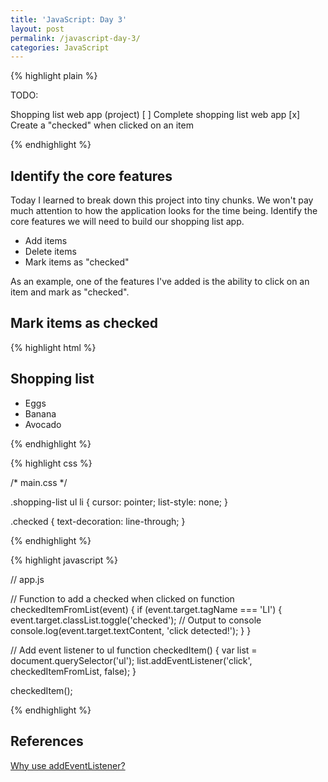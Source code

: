 ```yaml
---
title: 'JavaScript: Day 3'
layout: post
permalink: /javascript-day-3/
categories: JavaScript
---
```


{% highlight plain %}

TODO:

Shopping list web app (project)
[ ] Complete shopping list web app
[x] Create a "checked" when clicked on an item

{% endhighlight %}

<!-- more -->

## Identify the core features

Today I learned to break down this project into tiny chunks. We won't pay much attention to how the application looks for the time being. Identify the core features we will need to build our shopping list app.

+ Add items
+ Delete items
+ Mark items as "checked"

As an example, one of the features I've added is the ability to click on an item and mark as "checked".

## Mark items as checked

{% highlight html %}

<!DOCTYPE html>
<html lang="en">
<head>
  <meta charset="UTF-8">
  <meta name="viewport" content="width=device-width, initial-scale=1.0">
  <meta http-equiv="X-UA-Compatible" content="ie=edge">
  <link rel="stylesheet" type="text/css" href="main.css" media="all">
  <title>Document</title>
</head>
<body>
  <div class="shopping-list">
    <div>
      <h2>Shopping list</h2>
    </div>
    <ul>
      <li>Eggs</li>
      <li>Banana</li>
      <li>Avocado</li>
    </ul>
  </div>
  <script type="text/javascript" src="app.js">
  </script>
</body>

{% endhighlight %}

{% highlight css %}

/* main.css */

.shopping-list ul li {
  cursor: pointer;
  list-style: none;
}

.checked {
  text-decoration: line-through;
}

{% endhighlight %}

{% highlight javascript %}

// app.js 

// Function to add a checked when clicked on
function checkedItemFromList(event) {
  if (event.target.tagName === 'LI') {
    event.target.classList.toggle('checked');
    // Output to console
    console.log(event.target.textContent, 'click detected!');
  }
}

// Add event listener to ul
function checkedItem() {
  var list = document.querySelector('ul');
  list.addEventListener('click', checkedItemFromList, false);
}

checkedItem();

{% endhighlight %}

## References

<a href="https://developer.mozilla.org/en-US/docs/Web/API/EventTarget/addEventListener" target="_blank">Why use addEventListener?</a>
